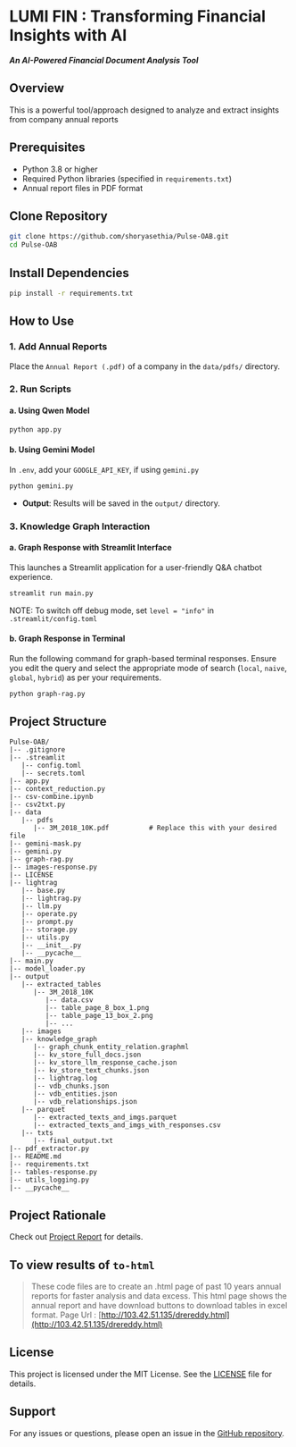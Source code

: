 # LUMI FIN : Transforming Financial Insights with AI
_**An AI-Powered Financial Document Analysis Tool**_

## Overview
This is a powerful tool/approach designed to analyze and extract insights from company annual reports

## Prerequisites
- Python 3.8 or higher
- Required Python libraries (specified in `requirements.txt`)
- Annual report files in PDF format

## Clone Repository
```bash
git clone https://github.com/shoryasethia/Pulse-OAB.git
cd Pulse-OAB
```

## Install Dependencies
```bash
pip install -r requirements.txt
```

## How to Use
### 1. Add Annual Reports
Place the `Annual Report (.pdf)` of a company in the `data/pdfs/` directory.

### 2. Run Scripts
#### a. Using Qwen Model
```bash
python app.py
```
#### b. Using Gemini Model
In `.env`, add your `GOOGLE_API_KEY`, if using `gemini.py`
```bash
python gemini.py
```


- **Output**: Results will be saved in the `output/` directory.

### 3. Knowledge Graph Interaction
#### a. Graph Response with Streamlit Interface
This launches a Streamlit application for a user-friendly Q&A chatbot experience.
```bash
streamlit run main.py
```
NOTE: To switch off debug mode, set `level = "info"` in `.streamlit/config.toml`
#### b. Graph Response in Terminal
Run the following command for graph-based terminal responses. Ensure you edit the query and select the appropriate mode of search (`local`, `naive`, `global`, `hybrid`) as per your requirements.
```bash
python graph-rag.py
```

## Project Structure
```
Pulse-OAB/
|-- .gitignore
|-- .streamlit
   |-- config.toml
   |-- secrets.toml
|-- app.py
|-- context_reduction.py
|-- csv-combine.ipynb
|-- csv2txt.py
|-- data
   |-- pdfs
      |-- 3M_2018_10K.pdf          # Replace this with your desired file
|-- gemini-mask.py
|-- gemini.py
|-- graph-rag.py
|-- images-response.py
|-- LICENSE
|-- lightrag
   |-- base.py
   |-- lightrag.py
   |-- llm.py
   |-- operate.py
   |-- prompt.py
   |-- storage.py
   |-- utils.py
   |-- __init__.py
   |-- __pycache__
|-- main.py
|-- model_loader.py
|-- output
   |-- extracted_tables
      |-- 3M_2018_10K
         |-- data.csv
         |-- table_page_8_box_1.png
         |-- table_page_13_box_2.png
         |-- ...
   |-- images
   |-- knowledge_graph
      |-- graph_chunk_entity_relation.graphml
      |-- kv_store_full_docs.json
      |-- kv_store_llm_response_cache.json
      |-- kv_store_text_chunks.json
      |-- lightrag.log
      |-- vdb_chunks.json
      |-- vdb_entities.json
      |-- vdb_relationships.json
   |-- parquet
      |-- extracted_texts_and_imgs.parquet
      |-- extracted_texts_and_imgs_with_responses.csv
   |-- txts
      |-- final_output.txt
|-- pdf_extractor.py
|-- README.md
|-- requirements.txt
|-- tables-response.py
|-- utils_logging.py
|-- __pycache__
```

## Project Rationale
Check out [Project Report](https://github.com/shoryasethia/Pulse-OAB/blob/main/Report.pdf) for details.

## To view results of `to-html`
> These code files are to create an .html page of past 10 years annual reports for faster analysis and data excess. This html page shows the annual report and have download buttons to download tables in excel format.
Page Url : [http://103.42.51.135/drereddy.html](http://103.42.51.135/drereddy.html)

## License
This project is licensed under the MIT License. See the [LICENSE](https://github.com/shoryasethia/Pulse-OAB/blob/main/LICENSE) file for details.

## Support
For any issues or questions, please open an issue in the [GitHub repository](https://github.com/shoryasethia/Pulse-OAB/issues).


